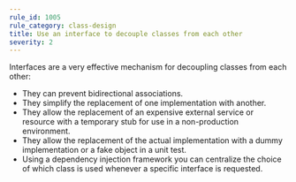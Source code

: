 ```yaml
---
rule_id: 1005
rule_category: class-design
title: Use an interface to decouple classes from each other
severity: 2
---
```

Interfaces are a very effective mechanism for decoupling classes from each other:

- They can prevent bidirectional associations.
- They simplify the replacement of one implementation with another.
- They allow the replacement of an expensive external service or resource with a temporary stub for use in a non-production environment.
- They allow the replacement of the actual implementation with a dummy implementation or a fake object in a unit test.
- Using a dependency injection framework you can centralize the choice of which class is used whenever a specific interface is requested.

